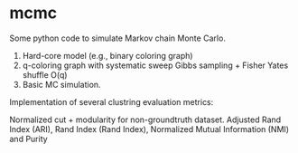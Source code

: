 # mcmc

Some python code to simulate Markov chain Monte Carlo. 
1) Hard-core model (e.g., binary coloring graph)
2) q-coloring graph with systematic sweep Gibbs sampling + Fisher Yates shuffle O(q)
3) Basic MC simulation.


Implementation of several clustring evaluation metrics:

Normalized cut + modularity for non-groundtruth dataset.
Adjusted Rand Index (ARI), Rand Index (Rand Index), Normalized Mutual Information (NMI) and Purity